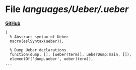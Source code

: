 # File _languages/Ueber/.ueber_
**[GitHub](https://github.com/softlang/yas/blob/master/languages/Ueber/.ueber)**
```
[
  % Abstract syntax of Ueber
  macro(eslSyntax(ueber)),

  % Dump Ueber declarations
  function(dump, [], [ueber(term)], ueberDump:main, []),
  elementOf('dump.ueber', ueber(term)),
...
```
